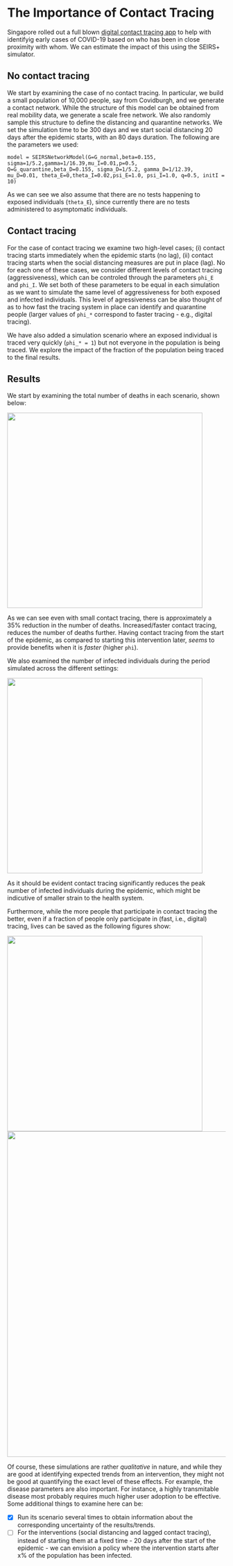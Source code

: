 # The Importance of Contact Tracing

Singapore rolled out a full blown <a href="https://www.zdnet.com/article/singapore-introduces-contact-tracing-app-to-slow-coronavirus-spread/">digital contact tracing app</a> to help with identifyig early cases of COVID-19 based on who has been in close proximity with whom. We can estimate the impact of this using the SEIRS+ simulator. 

## No contact tracing

We start by examining the case of no contact tracing. In particular, we build a small population of 10,000 people, say from Covidburgh, and we generate a contact network. While the structure of this model can be obtained from real mobility data, we generate a scale free network. We also randomly sample this structure to define the distancing and quarantine networks. We set the simulation time to be 300 days and we start social distancing 20 days after the epidemic starts, with an 80 days duration. The following are the parameters we used: 

```model = SEIRSNetworkModel(G=G_normal,beta=0.155, sigma=1/5.2,gamma=1/16.39,mu_I=0.01,p=0.5, Q=G_quarantine,beta_D=0.155, sigma_D=1/5.2, gamma_D=1/12.39, mu_D=0.01, theta_E=0,theta_I=0.02,psi_E=1.0, psi_I=1.0, q=0.5, initI = 10)```

As we can see we also assume that there are no tests happening to exposed individuals (```theta_E```), since currently there are no tests administered to asymptomatic individuals. 

## Contact tracing 

For the case of contact tracing we examine two high-level cases; (i) contact tracing starts immediately when the epidemic starts (no lag), (ii) contact tracing starts when the social distancing measures are put in place (lag). No for each one of these cases, we consider different levels of contact tracing (aggressiveness), which can be controled through the parameters ```phi_E``` and ```phi_I```. We set both of these parameters to be equal in each simulation as we want to simulate the same level of aggressiveness for both exposed and infected individuals. This level of agressiveness can be also thought of as to how fast the tracing system in place can identify and quarantine people (larger values of ```phi_*``` correspond to faster tracing - e.g., digital tracing). 

We have also added a simulation scenario where an exposed individual is traced very quickly (```phi_* = 1```) but not everyone in the population is being traced. We explore the impact of the fraction of the population being traced to the final results. 

## Results

We start by examining the total number of deaths in each scenario, shown below: 

<img src="seirplus_phi.png" width = "450">

As we can see even with small contact tracing, there is approximately a 35% reduction in the number of deaths. Increased/faster contact tracing, reduces the number of deaths further. Having contact tracing from the start of the epidemic, as compared to starting this intervention later, <I>seems</I> to provide benefits when it is <I>faster</I> (higher ```phi```). 

We also examined the number of infected individuals during the period simulated across the different settings: 

<img src="seirplus_contact_tracing.png" width = "450">

As it should be evident contact tracing significantly reduces the peak number of infected individuals during the epidemic, which might be indicutive of smaller strain to the health system. 

Furthermore, while the more people that participate in contact tracing the better, even if a fraction of people only participate in (fast, i.e., digital) tracing, lives can be saved as the following figures show: 

<img src="pop_fraction_deaths.png" width = "450">

<img src="infected_pop_fraction_2.png" width = "750">


Of course, these simulations are rather <I>qualitative</I> in nature, and while they are good at identifying expected trends from an intervention, they might not be good at quantifying the exact level of these effects. For example, the disease parameters are also important. For instance, a highly transmitable disease most probably requires much higher user adoption to be effective. Some additional things to examine here can be:

- [X] Run its scenario several times to obtain information about the corresponding uncertainty of the results/trends. 
- [ ] For the interventions (social distancing and lagged contact tracing), instead of starting them at a fixed time - 20 days after the start of the epidemic - we can envision a policy where the intervention starts after x% of the population has been infected. 

